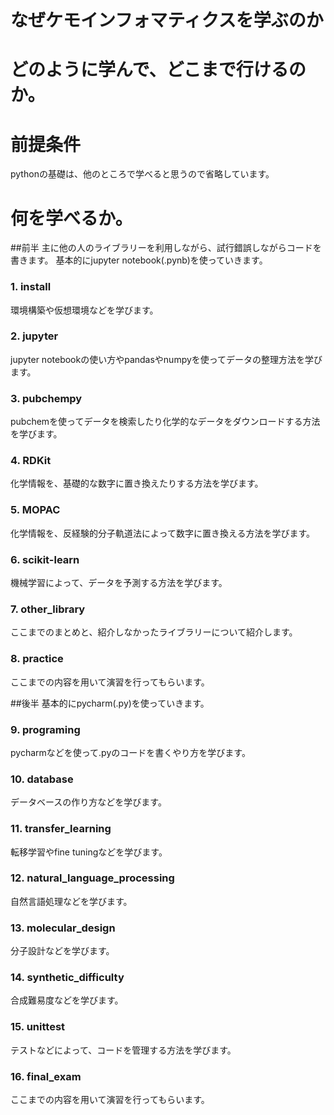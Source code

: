 # なぜケモインフォマティクスを学ぶのか


# どのように学んで、どこまで行けるのか。


# 前提条件
pythonの基礎は、他のところで学べると思うので省略しています。


# 何を学べるか。

##前半
主に他の人のライブラリーを利用しながら、試行錯誤しながらコードを書きます。
基本的にjupyter notebook(.pynb)を使っていきます。

### 1. install 
環境構築や仮想環境などを学びます。
   
### 2. jupyter 
jupyter notebookの使い方やpandasやnumpyを使ってデータの整理方法を学びます。

### 3. pubchempy
pubchemを使ってデータを検索したり化学的なデータをダウンロードする方法を学びます。

### 4. RDKit
化学情報を、基礎的な数字に置き換えたりする方法を学びます。

### 5. MOPAC
化学情報を、反経験的分子軌道法によって数字に置き換える方法を学びます。

### 6. scikit-learn
機械学習によって、データを予測する方法を学びます。

### 7. other_library
ここまでのまとめと、紹介しなかったライブラリーについて紹介します。

### 8. practice
ここまでの内容を用いて演習を行ってもらいます。

##後半
基本的にpycharm(.py)を使っていきます。

### 9. programing
pycharmなどを使って.pyのコードを書くやり方を学びます。
   
### 10. database
データベースの作り方などを学びます。

### 11. transfer_learning
転移学習やfine tuningなどを学びます。

### 12. natural_language_processing
自然言語処理などを学びます。

### 13. molecular_design
分子設計などを学びます。

### 14. synthetic_difficulty
合成難易度などを学びます。

### 15. unittest
テストなどによって、コードを管理する方法を学びます。

### 16. final_exam
ここまでの内容を用いて演習を行ってもらいます。



